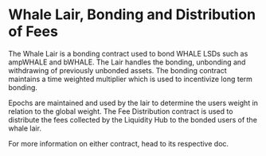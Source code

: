 # Whale Lair, Bonding and Distribution of Fees

The Whale Lair is a bonding contract used to bond WHALE LSDs such as ampWHALE and bWHALE. The Lair handles the bonding, unbonding and withdrawing of previously unbonded assets. The bonding contract maintains a time weighted multiplier which is used to incentivize long term bonding. 

Epochs are maintained and used by the lair to determine the users weight in relation to the global weight. 
The Fee Distribution contract is used to distribute the fees collected by the Liquidity Hub to the bonded users of the whale lair.

For more information on either contract, head to its respective doc. 
